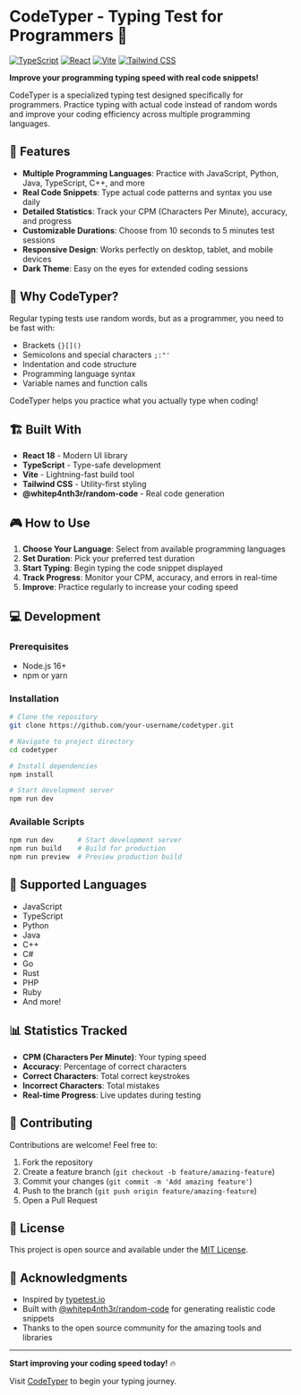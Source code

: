 # CodeTyper - Typing Test for Programmers 🚀

[![TypeScript](https://img.shields.io/badge/TypeScript-007ACC?style=for-the-badge&logo=typescript&logoColor=white)](https://www.typescriptlang.org/)
[![React](https://img.shields.io/badge/React-20232A?style=for-the-badge&logo=react&logoColor=61DAFB)](https://reactjs.org/)
[![Vite](https://img.shields.io/badge/Vite-646CFF?style=for-the-badge&logo=vite&logoColor=white)](https://vitejs.dev/)
[![Tailwind CSS](https://img.shields.io/badge/Tailwind_CSS-38B2AC?style=for-the-badge&logo=tailwind-css&logoColor=white)](https://tailwindcss.com/)

**Improve your programming typing speed with real code snippets!**

CodeTyper is a specialized typing test designed specifically for programmers. Practice typing with actual code instead of random words and improve your coding efficiency across multiple programming languages.

## 🎯 Features

- **Multiple Programming Languages**: Practice with JavaScript, Python, Java, TypeScript, C++, and more
- **Real Code Snippets**: Type actual code patterns and syntax you use daily
- **Detailed Statistics**: Track your CPM (Characters Per Minute), accuracy, and progress
- **Customizable Durations**: Choose from 10 seconds to 5 minutes test sessions
- **Responsive Design**: Works perfectly on desktop, tablet, and mobile devices
- **Dark Theme**: Easy on the eyes for extended coding sessions

## 🚀 Why CodeTyper?

Regular typing tests use random words, but as a programmer, you need to be fast with:
- Brackets `{}[]()` 
- Semicolons and special characters `;:"'`
- Indentation and code structure
- Programming language syntax
- Variable names and function calls

CodeTyper helps you practice what you actually type when coding!

## 🏗️ Built With

- **React 18** - Modern UI library
- **TypeScript** - Type-safe development
- **Vite** - Lightning-fast build tool
- **Tailwind CSS** - Utility-first styling
- **@whitep4nth3r/random-code** - Real code generation

## 🎮 How to Use

1. **Choose Your Language**: Select from available programming languages
2. **Set Duration**: Pick your preferred test duration
3. **Start Typing**: Begin typing the code snippet displayed
4. **Track Progress**: Monitor your CPM, accuracy, and errors in real-time
5. **Improve**: Practice regularly to increase your coding speed

## 💻 Development

### Prerequisites

- Node.js 16+ 
- npm or yarn

### Installation

```bash
# Clone the repository
git clone https://github.com/your-username/codetyper.git

# Navigate to project directory
cd codetyper

# Install dependencies
npm install

# Start development server
npm run dev
```

### Available Scripts

```bash
npm run dev      # Start development server
npm run build    # Build for production
npm run preview  # Preview production build
```

## 🎯 Supported Languages

- JavaScript
- TypeScript  
- Python
- Java
- C++
- C#
- Go
- Rust
- PHP
- Ruby
- And more!

## 📊 Statistics Tracked

- **CPM (Characters Per Minute)**: Your typing speed
- **Accuracy**: Percentage of correct characters
- **Correct Characters**: Total correct keystrokes
- **Incorrect Characters**: Total mistakes
- **Real-time Progress**: Live updates during testing

## 🤝 Contributing

Contributions are welcome! Feel free to:

1. Fork the repository
2. Create a feature branch (`git checkout -b feature/amazing-feature`)
3. Commit your changes (`git commit -m 'Add amazing feature'`)
4. Push to the branch (`git push origin feature/amazing-feature`)
5. Open a Pull Request

## 📝 License

This project is open source and available under the [MIT License](LICENSE).

## 🙏 Acknowledgments

- Inspired by [typetest.io](https://typetest.io/)
- Built with [@whitep4nth3r/random-code](https://github.com/whitep4nth3r/random-code) for generating realistic code snippets
- Thanks to the open source community for the amazing tools and libraries

---

**Start improving your coding speed today!** 🔥

Visit [CodeTyper](https://codetyper.seancafe.com) to begin your typing journey. 